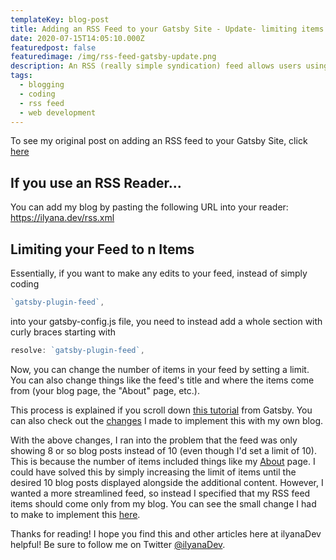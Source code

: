```yaml
---
templateKey: blog-post
title: Adding an RSS Feed to your Gatsby Site - Update- limiting items in feed
date: 2020-07-15T14:05:10.000Z
featuredpost: false
featuredimage: /img/rss-feed-gatsby-update.png
description: An RSS (really simple syndication) feed allows users using an RSS reader to subscribe to content and be notified when new content is added to a site. I've now limited my RSS feed to 10 items.
tags:
  - blogging
  - coding
  - rss feed
  - web development
---
```


To see my original post on adding an RSS feed to your Gatsby Site, click [here](https://ilyana.dev/blog/2020-07-13-adding-rss-feed/)

If you use an RSS Reader...
--

You can add my blog by pasting the following URL into your reader: <https://ilyana.dev/rss.xml>

Limiting your Feed to n Items
--

Essentially, if you want to make any edits to your feed, instead of simply coding

```js
`gatsby-plugin-feed`,
```

into your gatsby-config.js file, you need to instead add a whole section with curly braces starting with

```js
resolve: `gatsby-plugin-feed`,
```

Now, you can change the number of items in your feed by setting a limit. You can also change things like the feed's title and where the items come from (your blog page, the "About" page, etc.).

This process is explained if you scroll down [this tutorial](https://www.gatsbyjs.org/docs/adding-an-rss-feed/) from Gatsby. You can also check out the [changes](https://github.com/ilyanaDev/ilyanaDevBlog/commit/9e3847153d142beb433175c5b1818e45cbb0cb7b) I made to implement this with my own blog.

With the above changes, I ran into the problem that the feed was only showing 8 or so blog posts instead of 10 (even though I'd set a limit of 10). This is because the number of items included things like my [About](https://ilyana.dev/about) page. I could have solved this by simply increasing the limit of items until the desired 10 blog posts displayed alongside the additional content. However, I wanted a more streamlined feed, so instead I specified that my RSS feed items should come only from my blog. You can see the small change I had to make to implement this [here](https://github.com/ilyanaDev/ilyanaDevBlog/commit/188d79f23968ae217edfc8c93222b08b8882534d).

Thanks for reading! I hope you find this and other articles here at ilyanaDev helpful! Be sure to follow me on Twitter [@ilyanaDev](https://twitter.com/ilyanaDev).
